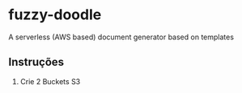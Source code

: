 # fuzzy-doodle
A serverless (AWS based) document generator based on templates

## Instruções

1. Crie 2 Buckets S3
